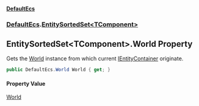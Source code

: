 #### [DefaultEcs](DefaultEcs.md 'DefaultEcs')
### [DefaultEcs](DefaultEcs.md#DefaultEcs 'DefaultEcs').[EntitySortedSet&lt;TComponent&gt;](EntitySortedSet_TComponent_.md 'DefaultEcs.EntitySortedSet&lt;TComponent&gt;')
## EntitySortedSet&lt;TComponent&gt;.World Property
Gets the [World](World.md 'DefaultEcs.World') instance from which current [IEntityContainer](IEntityContainer.md 'DefaultEcs.IEntityContainer') originate.  
```csharp
public DefaultEcs.World World { get; }
```
#### Property Value
[World](World.md 'DefaultEcs.World')
